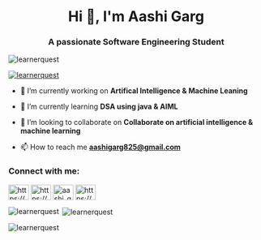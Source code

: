 <h1 align="center">Hi 👋, I'm Aashi Garg</h1>
<h3 align="center">A passionate Software Engineering Student</h3>

<p align="left"> <img src="https://komarev.com/ghpvc/?username=learnerquest&label=Profile%20views&color=0e75b6&style=flat" alt="learnerquest" /> </p>

<p align="left"> <a href="https://github.com/ryo-ma/github-profile-trophy"><img src="https://github-profile-trophy.vercel.app/?username=learnerquest" alt="learnerquest" /></a> </p>

- 🔭 I’m currently working on **Artifical Intelligence & Machine Leaning**

- 🌱 I’m currently learning **DSA using java & AIML**

- 👯 I’m looking to collaborate on **Collaborate on artificial intelligence & machine learning**

- 📫 How to reach me **aashigarg825@gmail.com**

<h3 align="left">Connect with me:</h3>
<p align="left">
<a href="https://linkedin.com/in/https://www.linkedin.com/in/aashi-garg-bb8943279/" target="blank"><img align="center" src="https://raw.githubusercontent.com/rahuldkjain/github-profile-readme-generator/master/src/images/icons/Social/linked-in-alt.svg" alt="https://www.linkedin.com/in/aashi-garg-bb8943279/" height="30" width="40" /></a>
<a href="https://kaggle.com/https://www.kaggle.com/aashigarg01" target="blank"><img align="center" src="https://raw.githubusercontent.com/rahuldkjain/github-profile-readme-generator/master/src/images/icons/Social/kaggle.svg" alt="https://www.kaggle.com/aashigarg01" height="30" width="40" /></a>
<a href="https://www.leetcode.com/aashi_garg" target="blank"><img align="center" src="https://raw.githubusercontent.com/rahuldkjain/github-profile-readme-generator/master/src/images/icons/Social/leet-code.svg" alt="aashi_garg" height="30" width="40" /></a>
<a href="https://auth.geeksforgeeks.org/user/https://www.geeksforgeeks.org/user/aashiga2eia/" target="blank"><img align="center" src="https://raw.githubusercontent.com/rahuldkjain/github-profile-readme-generator/master/src/images/icons/Social/geeks-for-geeks.svg" alt="https://www.geeksforgeeks.org/user/aashiga2eia/" height="30" width="40" /></a>
</p>


<p><img align="left" src="https://github-readme-stats.vercel.app/api/top-langs?username=learnerquest&show_icons=true&locale=en&layout=compact" alt="learnerquest" /></p>

<p>&nbsp;<img align="center" src="https://github-readme-stats.vercel.app/api?username=learnerquest&show_icons=true&locale=en" alt="learnerquest" /></p>

<p><img align="center" src="https://github-readme-streak-stats.herokuapp.com/?user=learnerquest&" alt="learnerquest" /></p>
